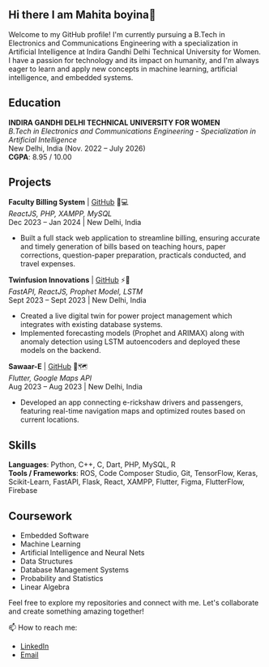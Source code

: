## Hi there  I am Mahita boyina👋

<!--
**mahita2104/mahita2104** is a ✨ _special_ ✨ repository because its `README.md` (this file) appears on your GitHub profile.

Here are some ideas to get you started:

- 🔭 I’m currently working on ...
- 🌱 I’m currently learning ...
- 👯 I’m looking to collaborate on ...
- 🤔 I’m looking for help with ...
- 💬 Ask me about ...
- 📫 How to reach me: ...
- 😄 Pronouns: ...
- ⚡ Fun fact: ...
-->
Welcome to my GitHub profile! I'm currently pursuing a B.Tech in Electronics and Communications Engineering with a specialization in Artificial Intelligence at Indira Gandhi Delhi Technical University for Women. I have a passion for technology and its impact on humanity, and I'm always eager to learn and apply new concepts in machine learning, artificial intelligence, and embedded systems.

## Education

**INDIRA GANDHI DELHI TECHNICAL UNIVERSITY FOR WOMEN**  
*B.Tech in Electronics and Communications Engineering - Specialization in Artificial Intelligence*  
New Delhi, India (Nov. 2022 – July 2026)  
**CGPA**: 8.95 / 10.00

## Projects

**Faculty Billing System** | [GitHub](https://github.com/mahita/faculty-billing-system) 🧾💻  
*ReactJS, PHP, XAMPP, MySQL*  
Dec 2023 – Jan 2024 | New Delhi, India  
- Built a full stack web application to streamline billing, ensuring accurate and timely generation of bills based on teaching hours, paper corrections, question-paper preparation, practicals conducted, and travel expenses.

**Twinfusion Innovations** | [GitHub](https://github.com/mahita/twinfusion-innovations) ⚡🔌  
*FastAPI, ReactJS, Prophet Model, LSTM*  
Sept 2023 – Sept 2023 | New Delhi, India  
- Created a live digital twin for power project management which integrates with existing database systems.
- Implemented forecasting models (Prophet and ARIMAX) along with anomaly detection using LSTM autoencoders and deployed these models on the backend.

**Sawaar-E** | [GitHub](https://github.com/mahita/sawaar-e) 🚖🗺️  
*Flutter, Google Maps API*  
Aug 2023 – Aug 2023 | New Delhi, India  
- Developed an app connecting e-rickshaw drivers and passengers, featuring real-time navigation maps and optimized routes based on current locations.

## Skills

**Languages**: Python, C++, C, Dart, PHP, MySQL, R  
**Tools / Frameworks**: ROS, Code Composer Studio, Git, TensorFlow, Keras, Scikit-Learn, FastAPI, Flask, React, XAMPP, Flutter, Figma, FlutterFlow, Firebase

## Coursework

- Embedded Software
- Machine Learning
- Artificial Intelligence and Neural Nets
- Data Structures
- Database Management Systems
- Probability and Statistics
- Linear Algebra

Feel free to explore my repositories and connect with me. Let's collaborate and create something amazing together!

📫 How to reach me:  
- [LinkedIn](https://www.linkedin.com/in/mahita)  
- [Email](mailto:mahita@example.com)


